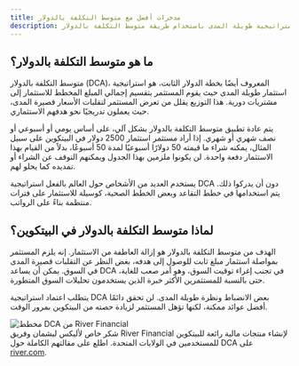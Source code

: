 ```yaml
---
title: مدخرات أفضل مع متوسط التكلفة بالدولار
description: استراتيجية طويلة المدى باستخدام طريقة متوسط التكلفة بالدولار (DCA) للادخار خلال ارتفاع قيمة البيتكوين المتقلب.
---
```


## ما هو متوسط التكلفة بالدولار؟

متوسط التكلفة بالدولار (DCA)، المعروف أيضًا بخطة الدولار الثابت، هو استراتيجية استثمار طويلة المدى حيث يقوم المستثمر بتقسيم إجمالي المبلغ المخطط للاستثمار إلى مشتريات دورية. هذا التوزيع يقلل من تعرض المستثمر لتقلبات الأسعار قصيرة المدى، حيث يعملون تدريجيًا نحو هدفهم الاستثماري.

يتم عادة تطبيق متوسط التكلفة بالدولار بشكل آلي، على أساس يومي أو أسبوعي أو نصف شهري أو شهري. إذا أراد مستثمر استثمار 2500 دولار في البيتكوين على سبيل المثال، يمكنه شراء ما قيمته 50 دولارًا أسبوعيًا لمدة 50 أسبوعًا، بدلاً من القيام بهذا الاستثمار دفعة واحدة. لن يكونوا ملزمين بهذا الجدول ويمكنهم التوقف عن الشراء أو تمديده كما يحلو لهم.

يستخدم العديد من الأشخاص حول العالم بالفعل استراتيجية DCA دون أن يدركوا ذلك. يتم استخدامها في خطط التقاعد وبعض الخطط الصحية، كوسيلة للاستثمار على فترات منتظمة بناءً على الرواتب.

## لماذا متوسط التكلفة بالدولار في البيتكوين؟

الهدف من متوسط التكلفة بالدولار هو إزالة العاطفة من الاستثمار. إنه يلزم المستثمر بمواصلة استثمار مبلغ ثابت للوصول إلى هدفه، بغض النظر عن التقلبات قصيرة المدى في السوق. يمكن أن يساعد DCA في تجنب إغراء توقيت السوق، وهو أمر صعب للغاية، حتى بالنسبة للمستثمرين الأكثر خبرة الذين يستخدمون تحليلات السوق المتطورة.

يتطلب اعتماد استراتيجية DCA بعض الانضباط ونظرة طويلة المدى. لن تحقق دائمًا أفضل عوائد ممكنة، لكنها تؤهل المستثمر لزيادة حصته من البيتكوين بمرور الوقت.

![مخطط DCA من River Financial](https://river.com/learn/images/articles/dollar-cost-averaging-bitcoin.png) <br /> شكر خاص لأليكس ليشمان وفريق River Financial لإنشاء منتجات مالية رائعة للبيتكوين للمستخدمين في الولايات المتحدة. اطلع على مقالتهم الكاملة حول DCA على [river.com](https://river.com/learn/what-is-bitcoin/dollar-cost-averaging-bitcoin).